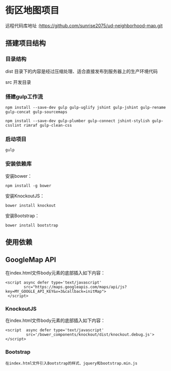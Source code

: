 # 街区地图项目
 远程代码库地址 :https://github.com/sunrise2075/ud-neighborhood-map.git

## 搭建项目结构

### 目录结构

dist    目录下的内容是经过压缩处理、适合直接发布到服务器上的生产环境代码

src    开发目录

### 搭建gulp工作流

```
npm install --save-dev gulp gulp-uglify jshint gulp-jshint gulp-rename gulp-concat gulp-sourcemaps

npm install --save-dev gulp-plumber gulp-connect jshint-stylish gulp-csslint rimraf gulp-clean-css
```
### 启动项目
```
gulp
```

### 安装依赖库

安装bower：

`
npm install -g bower
`

安装KnockoutJS：

`
bower install knockout
`

安装Bootstrap：

`
bower install bootstrap
`

## 使用依赖

## GoogleMap API

在index.html文件body元素的底部插入如下内容：

```$xslt
<script async defer type='text/javascript'
        src="https://maps.googleapis.com/maps/api/js?key=MY_GOOGLE_API_KEY&v=3&callback=initMap">
 </script>

```

### KnockoutJS

在index.html文件body元素的底部插入如下内容：

```$xslt
<script  async defer type='text/javascript'
         src='/bower_components/knockout/dist/knockout.debug.js'></script>

```

### Bootstrap

    在index.html文件引入Bootstrap的样式、jquery和bootstrap.min.js

